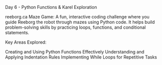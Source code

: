 Day 6 - Python Functions & Karel Exploration

reeborg.ca Maze Game: A fun, interactive coding challenge where you guide Reeborg the robot through mazes 
using Python code. It helps build problem-solving skills by practicing loops, functions, and 
conditional statements.

Key Areas Explored:

Creating and Using Python Functions Effectively
Understanding and Applying Indentation Rules
Implementing While Loops for Repetitive Tasks